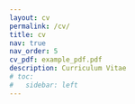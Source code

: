 ```yaml
---
layout: cv
permalink: /cv/
title: cv
nav: true
nav_order: 5
cv_pdf: example_pdf.pdf
description: Curriculum Vitae
# toc:
#   sidebar: left
---
```

